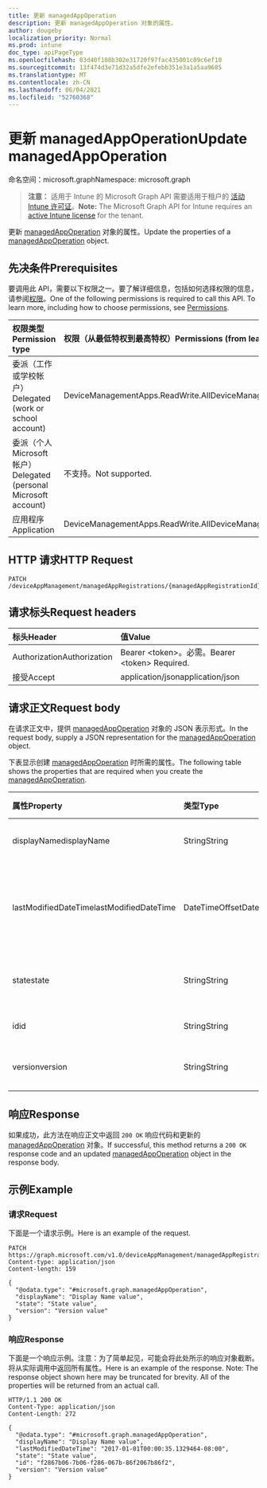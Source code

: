 ```yaml
---
title: 更新 managedAppOperation
description: 更新 managedAppOperation 对象的属性。
author: dougeby
localization_priority: Normal
ms.prod: intune
doc_type: apiPageType
ms.openlocfilehash: 03d40f108b302e31720f97fac435001c09c6ef10
ms.sourcegitcommit: 13f474d3e71d32a5dfe2efebb351e3a1a5aa9685
ms.translationtype: MT
ms.contentlocale: zh-CN
ms.lasthandoff: 06/04/2021
ms.locfileid: "52760368"
---
```

# <a name="update-managedappoperation"></a><span data-ttu-id="ef2da-103">更新 managedAppOperation</span><span class="sxs-lookup"><span data-stu-id="ef2da-103">Update managedAppOperation</span></span>

<span data-ttu-id="ef2da-104">命名空间：microsoft.graph</span><span class="sxs-lookup"><span data-stu-id="ef2da-104">Namespace: microsoft.graph</span></span>

> <span data-ttu-id="ef2da-105">**注意：** 适用于 Intune 的 Microsoft Graph API 需要适用于租户的 [活动 Intune 许可证](https://go.microsoft.com/fwlink/?linkid=839381)。</span><span class="sxs-lookup"><span data-stu-id="ef2da-105">**Note:** The Microsoft Graph API for Intune requires an [active Intune license](https://go.microsoft.com/fwlink/?linkid=839381) for the tenant.</span></span>

<span data-ttu-id="ef2da-106">更新 [managedAppOperation](../resources/intune-mam-managedappoperation.md) 对象的属性。</span><span class="sxs-lookup"><span data-stu-id="ef2da-106">Update the properties of a [managedAppOperation](../resources/intune-mam-managedappoperation.md) object.</span></span>

## <a name="prerequisites"></a><span data-ttu-id="ef2da-107">先决条件</span><span class="sxs-lookup"><span data-stu-id="ef2da-107">Prerequisites</span></span>
<span data-ttu-id="ef2da-p101">要调用此 API，需要以下权限之一。要了解详细信息，包括如何选择权限的信息，请参阅[权限](/graph/permissions-reference)。</span><span class="sxs-lookup"><span data-stu-id="ef2da-p101">One of the following permissions is required to call this API. To learn more, including how to choose permissions, see [Permissions](/graph/permissions-reference).</span></span>

|<span data-ttu-id="ef2da-110">权限类型</span><span class="sxs-lookup"><span data-stu-id="ef2da-110">Permission type</span></span>|<span data-ttu-id="ef2da-111">权限（从最低特权到最高特权）</span><span class="sxs-lookup"><span data-stu-id="ef2da-111">Permissions (from least to most privileged)</span></span>|
|:---|:---|
|<span data-ttu-id="ef2da-112">委派（工作或学校帐户）</span><span class="sxs-lookup"><span data-stu-id="ef2da-112">Delegated (work or school account)</span></span>|<span data-ttu-id="ef2da-113">DeviceManagementApps.ReadWrite.All</span><span class="sxs-lookup"><span data-stu-id="ef2da-113">DeviceManagementApps.ReadWrite.All</span></span>|
|<span data-ttu-id="ef2da-114">委派（个人 Microsoft 帐户）</span><span class="sxs-lookup"><span data-stu-id="ef2da-114">Delegated (personal Microsoft account)</span></span>|<span data-ttu-id="ef2da-115">不支持。</span><span class="sxs-lookup"><span data-stu-id="ef2da-115">Not supported.</span></span>|
|<span data-ttu-id="ef2da-116">应用程序</span><span class="sxs-lookup"><span data-stu-id="ef2da-116">Application</span></span>|<span data-ttu-id="ef2da-117">DeviceManagementApps.ReadWrite.All</span><span class="sxs-lookup"><span data-stu-id="ef2da-117">DeviceManagementApps.ReadWrite.All</span></span>|

## <a name="http-request"></a><span data-ttu-id="ef2da-118">HTTP 请求</span><span class="sxs-lookup"><span data-stu-id="ef2da-118">HTTP Request</span></span>
<!-- {
  "blockType": "ignored"
}
-->
``` http
PATCH /deviceAppManagement/managedAppRegistrations/{managedAppRegistrationId}/operations/{managedAppOperationId}
```

## <a name="request-headers"></a><span data-ttu-id="ef2da-119">请求标头</span><span class="sxs-lookup"><span data-stu-id="ef2da-119">Request headers</span></span>
|<span data-ttu-id="ef2da-120">标头</span><span class="sxs-lookup"><span data-stu-id="ef2da-120">Header</span></span>|<span data-ttu-id="ef2da-121">值</span><span class="sxs-lookup"><span data-stu-id="ef2da-121">Value</span></span>|
|:---|:---|
|<span data-ttu-id="ef2da-122">Authorization</span><span class="sxs-lookup"><span data-stu-id="ef2da-122">Authorization</span></span>|<span data-ttu-id="ef2da-123">Bearer &lt;token&gt;。必需。</span><span class="sxs-lookup"><span data-stu-id="ef2da-123">Bearer &lt;token&gt; Required.</span></span>|
|<span data-ttu-id="ef2da-124">接受</span><span class="sxs-lookup"><span data-stu-id="ef2da-124">Accept</span></span>|<span data-ttu-id="ef2da-125">application/json</span><span class="sxs-lookup"><span data-stu-id="ef2da-125">application/json</span></span>|

## <a name="request-body"></a><span data-ttu-id="ef2da-126">请求正文</span><span class="sxs-lookup"><span data-stu-id="ef2da-126">Request body</span></span>
<span data-ttu-id="ef2da-127">在请求正文中，提供 [managedAppOperation](../resources/intune-mam-managedappoperation.md) 对象的 JSON 表示形式。</span><span class="sxs-lookup"><span data-stu-id="ef2da-127">In the request body, supply a JSON representation for the [managedAppOperation](../resources/intune-mam-managedappoperation.md) object.</span></span>

<span data-ttu-id="ef2da-128">下表显示创建 [managedAppOperation](../resources/intune-mam-managedappoperation.md) 时所需的属性。</span><span class="sxs-lookup"><span data-stu-id="ef2da-128">The following table shows the properties that are required when you create the [managedAppOperation](../resources/intune-mam-managedappoperation.md).</span></span>

|<span data-ttu-id="ef2da-129">属性</span><span class="sxs-lookup"><span data-stu-id="ef2da-129">Property</span></span>|<span data-ttu-id="ef2da-130">类型</span><span class="sxs-lookup"><span data-stu-id="ef2da-130">Type</span></span>|<span data-ttu-id="ef2da-131">说明</span><span class="sxs-lookup"><span data-stu-id="ef2da-131">Description</span></span>|
|:---|:---|:---|
|<span data-ttu-id="ef2da-132">displayName</span><span class="sxs-lookup"><span data-stu-id="ef2da-132">displayName</span></span>|<span data-ttu-id="ef2da-133">String</span><span class="sxs-lookup"><span data-stu-id="ef2da-133">String</span></span>|<span data-ttu-id="ef2da-134">操作名称。</span><span class="sxs-lookup"><span data-stu-id="ef2da-134">The operation name.</span></span>|
|<span data-ttu-id="ef2da-135">lastModifiedDateTime</span><span class="sxs-lookup"><span data-stu-id="ef2da-135">lastModifiedDateTime</span></span>|<span data-ttu-id="ef2da-136">DateTimeOffset</span><span class="sxs-lookup"><span data-stu-id="ef2da-136">DateTimeOffset</span></span>|<span data-ttu-id="ef2da-137">上次修改应用操作的时间。</span><span class="sxs-lookup"><span data-stu-id="ef2da-137">The last time the app operation was modified.</span></span>|
|<span data-ttu-id="ef2da-138">state</span><span class="sxs-lookup"><span data-stu-id="ef2da-138">state</span></span>|<span data-ttu-id="ef2da-139">String</span><span class="sxs-lookup"><span data-stu-id="ef2da-139">String</span></span>|<span data-ttu-id="ef2da-140">操作的当前状态</span><span class="sxs-lookup"><span data-stu-id="ef2da-140">The current state of the operation</span></span>|
|<span data-ttu-id="ef2da-141">id</span><span class="sxs-lookup"><span data-stu-id="ef2da-141">id</span></span>|<span data-ttu-id="ef2da-142">String</span><span class="sxs-lookup"><span data-stu-id="ef2da-142">String</span></span>|<span data-ttu-id="ef2da-143">实体的键。</span><span class="sxs-lookup"><span data-stu-id="ef2da-143">Key of the entity.</span></span>|
|<span data-ttu-id="ef2da-144">version</span><span class="sxs-lookup"><span data-stu-id="ef2da-144">version</span></span>|<span data-ttu-id="ef2da-145">String</span><span class="sxs-lookup"><span data-stu-id="ef2da-145">String</span></span>|<span data-ttu-id="ef2da-146">实体的版本。</span><span class="sxs-lookup"><span data-stu-id="ef2da-146">Version of the entity.</span></span>|



## <a name="response"></a><span data-ttu-id="ef2da-147">响应</span><span class="sxs-lookup"><span data-stu-id="ef2da-147">Response</span></span>
<span data-ttu-id="ef2da-148">如果成功，此方法在响应正文中返回 `200 OK` 响应代码和更新的 [managedAppOperation](../resources/intune-mam-managedappoperation.md) 对象。</span><span class="sxs-lookup"><span data-stu-id="ef2da-148">If successful, this method returns a `200 OK` response code and an updated [managedAppOperation](../resources/intune-mam-managedappoperation.md) object in the response body.</span></span>

## <a name="example"></a><span data-ttu-id="ef2da-149">示例</span><span class="sxs-lookup"><span data-stu-id="ef2da-149">Example</span></span>

### <a name="request"></a><span data-ttu-id="ef2da-150">请求</span><span class="sxs-lookup"><span data-stu-id="ef2da-150">Request</span></span>
<span data-ttu-id="ef2da-151">下面是一个请求示例。</span><span class="sxs-lookup"><span data-stu-id="ef2da-151">Here is an example of the request.</span></span>
``` http
PATCH https://graph.microsoft.com/v1.0/deviceAppManagement/managedAppRegistrations/{managedAppRegistrationId}/operations/{managedAppOperationId}
Content-type: application/json
Content-length: 159

{
  "@odata.type": "#microsoft.graph.managedAppOperation",
  "displayName": "Display Name value",
  "state": "State value",
  "version": "Version value"
}
```

### <a name="response"></a><span data-ttu-id="ef2da-152">响应</span><span class="sxs-lookup"><span data-stu-id="ef2da-152">Response</span></span>
<span data-ttu-id="ef2da-p102">下面是一个响应示例。注意：为了简单起见，可能会将此处所示的响应对象截断。将从实际调用中返回所有属性。</span><span class="sxs-lookup"><span data-stu-id="ef2da-p102">Here is an example of the response. Note: The response object shown here may be truncated for brevity. All of the properties will be returned from an actual call.</span></span>
``` http
HTTP/1.1 200 OK
Content-Type: application/json
Content-Length: 272

{
  "@odata.type": "#microsoft.graph.managedAppOperation",
  "displayName": "Display Name value",
  "lastModifiedDateTime": "2017-01-01T00:00:35.1329464-08:00",
  "state": "State value",
  "id": "f2867b06-7b06-f286-067b-86f2067b86f2",
  "version": "Version value"
}
```




